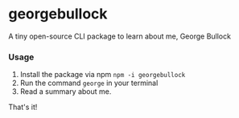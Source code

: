 # georgebullock

A tiny open-source CLI package to learn about me, George Bullock

### Usage

1. Install the package via npm `npm -i georgebullock`
2. Run the command `george` in your terminal
3. Read a summary about me.

That's it!
